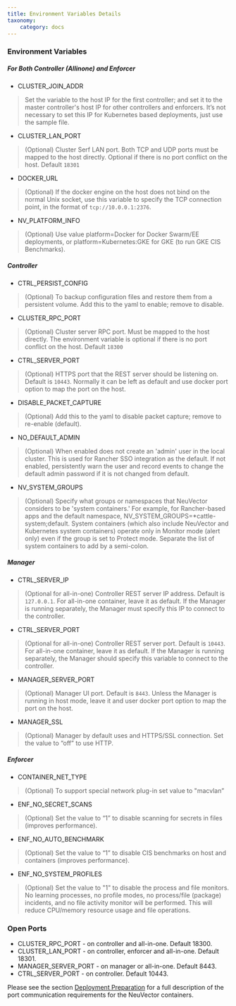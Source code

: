```yaml
---
title: Environment Variables Details
taxonomy:
    category: docs
---
```


### Environment Variables

##### For Both Controller (Allinone) and Enforcer
* CLUSTER_JOIN_ADDR
> Set the variable to the host IP for the first controller; and set it to the master controller's host IP for other controllers and enforcers. It’s not necessary to set this IP for Kubernetes based deployments, just use the sample file.

* CLUSTER_LAN_PORT
> (Optional) Cluster Serf LAN port. Both TCP and UDP ports must be mapped to the host directly. Optional if there is no port conflict on the host. Default ```18301```

* DOCKER_URL
> (Optional) If the docker engine on the host does not bind on the normal Unix socket, use this variable to specify the TCP connection point, in the format of ```tcp://10.0.0.1:2376```.

* NV_PLATFORM_INFO
> (Optional) Use value platform=Docker for Docker Swarm/EE deployments, or platform=Kubernetes:GKE for GKE (to run GKE CIS Benchmarks).

##### Controller
* CTRL_PERSIST_CONFIG
> (Optional) To backup configuration files and restore them from a persistent volume. Add this to the yaml to enable; remove to disable.

* CLUSTER_RPC_PORT
> (Optional) Cluster server RPC port. Must be mapped to the host directly. The environment variable is optional if there is no port conflict on the host. Default ```18300```

* CTRL_SERVER_PORT
> (Optional) HTTPS port that the REST server should be listening on. Default is ```10443```. Normally it can be left as default and use docker port option to map the port on the host.

* DISABLE_PACKET_CAPTURE
> (Optional) Add this to the yaml to disable packet capture; remove to re-enable (default).

* NO_DEFAULT_ADMIN 
> (Optional) When enabled does not create an 'admin' user in the local cluster. This is used for Rancher SSO integration as the default. If not enabled, persistently warn the user and record events to change the default admin password if it is not changed from default.

* NV_SYSTEM_GROUPS
> (Optional) Specify what groups or namespaces that NeuVector considers to be 'system containers.' For example, for Rancher-based apps and the default namespace, NV_SYSTEM_GROUPS=*cattle-system;default. System containers (which also include NeuVector and Kubernetes system containers) operate only in Monitor mode (alert only) even if the group is set to Protect mode. Separate the list of system containers to add by a semi-colon.


##### Manager
* CTRL_SERVER_IP
> (Optional for all-in-one) Controller REST server IP address. Default is ```127.0.0.1```. For all-in-one container, leave it as default. If the Manager is running separately, the Manager must specify this IP to connect to the controller.

* CTRL_SERVER_PORT
> (Optional for all-in-one) Controller REST server port. Default is ```10443```. For all-in-one container, leave it as default. If the Manager is running separately, the Manager should specify this variable to connect to the controller.

* MANAGER_SERVER_PORT
> (Optional) Manager UI port. Default is ```8443```. Unless the Manager is running in host mode, leave it and user docker port option to map the port on the host.

* MANAGER_SSL
> (Optional) Manager by default uses and HTTPS/SSL connection. Set the value to “off” to use HTTP.

##### Enforcer
* CONTAINER_NET_TYPE
> (Optional) To support special network plug-in set value to "macvlan”

* ENF_NO_SECRET_SCANS
> (Optional) Set the value to “1” to disable scanning for secrets in files (improves performance).

* ENF_NO_AUTO_BENCHMARK
> (Optional) Set the value to “1” to disable CIS benchmarks on host and containers (improves performance).

* ENF_NO_SYSTEM_PROFILES
> (Optional) Set the value to "1" to disable the process and file monitors. No learning processes, no profile modes, no process/file (package) incidents, and no file activity monitor will be performed. This will reduce CPU/memory resource usage and file operations.


### Open Ports

* CLUSTER_RPC_PORT - on controller and all-in-one. Default 18300.
* CLUSTER_LAN_PORT - on controller, enforcer and all-in-one. Default 18301.
* MANAGER_SERVER_PORT - on manager or all-in-one. Default 8443.
* CTRL_SERVER_PORT - on controller. Default 10443.

Please see the section [Deployment Preparation](/basics/installation/native) for a full description of the port communication requirements for the NeuVector containers.

